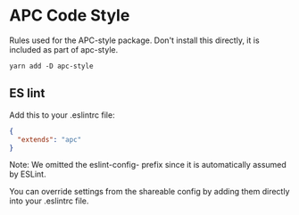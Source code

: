 # APC Code Style

Rules used for the APC-style package. Don't install this directly, it is included as part of apc-style.

```
yarn add -D apc-style
```

## ES lint

Add this to your .eslintrc file:

```json
{
  "extends": "apc"
}
```

Note: We omitted the eslint-config- prefix since it is automatically assumed by ESLint.

You can override settings from the shareable config by adding them directly into your .eslintrc file.